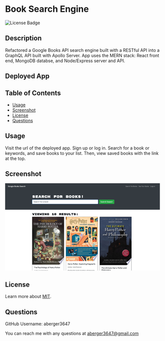 
# Book Search Engine

![License Badge](https://img.shields.io/badge/license-MIT-blue)

## Description
Refactored a Google Books API search engine built with a RESTful API into a GraphQL API built with Apollo Server. App uses the MERN stack: React front end, MongoDB databse, and Node/Express server and API. 

## Deployed App

## Table of Contents
- [Usage](#usage)
- [Screenshot](#screenshot)
- [License](#license)
- [Questions](#questions)
  
## Usage
Visit the url of the deployed app. Sign up or log in. Search for a book or keywords, and save books to your list. Then, view saved books with the link at the top.
  
## Screenshot
<img src='booksearch.png' width='600'>

## License
Learn more about [MIT](https://choosealicense.com/licenses/mit/).
  
## Questions
GitHub Username: aberger3647

You can reach me with any questions at aberger3647@gmail.com
